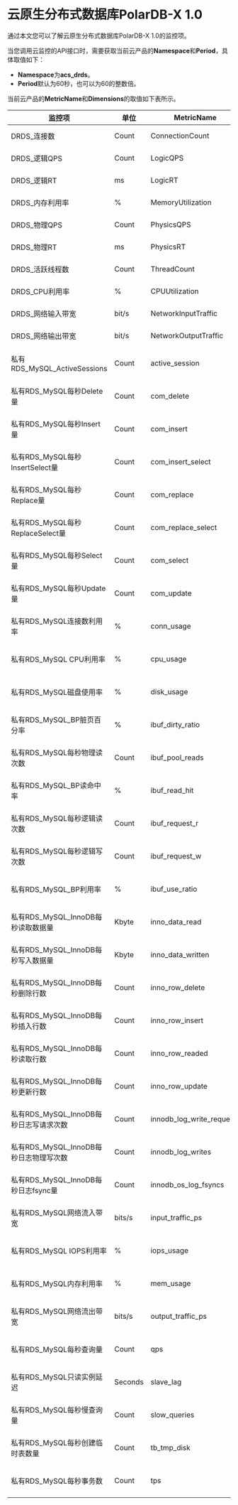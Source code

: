 # 云原生分布式数据库PolarDB-X 1.0

通过本文您可以了解云原生分布式数据库PolarDB-X 1.0的监控项。

当您调用云监控的API接口时，需要获取当前云产品的**Namespace**和**Period**，具体取值如下：

-   **Namespace**为**acs\_drds**。
-   **Period**默认为60秒，也可以为60的整数倍。

当前云产品的**MetricName**和**Dimensions**的取值如下表所示。

|监控项|单位|MetricName|Dimensions|Statistics|
|---|--|----------|----------|----------|
|DRDS\_连接数|Count|ConnectionCount|userId、instanceId|Average|
|DRDS\_逻辑QPS|Count|LogicQPS|userId、instanceId|Average|
|DRDS\_逻辑RT|ms|LogicRT|userId、instanceId|Average|
|DRDS\_内存利用率|%|MemoryUtilization|userId、instanceId|Average|
|DRDS\_物理QPS|Count|PhysicsQPS|userId、instanceId|Average|
|DRDS\_物理RT|ms|PhysicsRT|userId、instanceId|Average|
|DRDS\_活跃线程数|Count|ThreadCount|userId、instanceId|Average|
|DRDS\_CPU利用率|%|CPUUtilization|userId、instanceId|Average|
|DRDS\_网络输入带宽|bit/s|NetworkInputTraffic|userId、instanceId|Average|
|DRDS\_网络输出带宽|bit/s|NetworkOutputTraffic|userId、instanceId|Average|
|私有RDS\_MySQL\_ActiveSessions|Count|active\_session|userId、instanceId、rdsInstId|Average|
|私有RDS\_MySQL每秒Delete量|Count|com\_delete|userId、instanceId、rdsInstId|Average|
|私有RDS\_MySQL每秒Insert量|Count|com\_insert|userId、instanceId、rdsInstId|Average|
|私有RDS\_MySQL每秒InsertSelect量|Count|com\_insert\_select|userId、instanceId、rdsInstId|Average|
|私有RDS\_MySQL每秒Replace量|Count|com\_replace|userId、instanceId、rdsInstId|Average|
|私有RDS\_MySQL每秒ReplaceSelect量|Count|com\_replace\_select|userId、instanceId、rdsInstId|Average|
|私有RDS\_MySQL每秒Select量|Count|com\_select|userId、instanceId、rdsInstId|Average|
|私有RDS\_MySQL每秒Update量|Count|com\_update|userId、instanceId、rdsInstId|Average|
|私有RDS\_MySQL连接数利用率|%|conn\_usage|userId、instanceId、rdsInstId|Average|
|私有RDS\_MySQL CPU利用率|%|cpu\_usage|userId、instanceId、rdsInstId|Average|
|私有RDS\_MySQL磁盘使用率|%|disk\_usage|userId、instanceId、rdsInstId|Average|
|私有RDS\_MySQL\_BP脏页百分率|%|ibuf\_dirty\_ratio|userId、instanceId、rdsInstId|Average|
|私有RDS\_MySQL每秒物理读次数|Count|ibuf\_pool\_reads|userId、instanceId、rdsInstId|Average|
|私有RDS\_MySQL\_BP读命中率|%|ibuf\_read\_hit|userId、instanceId、rdsInstId|Average|
|私有RDS\_MySQL每秒逻辑读次数|Count|ibuf\_request\_r|userId、instanceId、rdsInstId|Average|
|私有RDS\_MySQL每秒逻辑写次数|Count|ibuf\_request\_w|userId、instanceId、rdsInstId|Average|
|私有RDS\_MySQL\_BP利用率|%|ibuf\_use\_ratio|userId、instanceId、rdsInstId|Average|
|私有RDS\_MySQL\_InnoDB每秒读取数据量|Kbyte|inno\_data\_read|userId、instanceId、rdsInstId|Average|
|私有RDS\_MySQL\_InnoDB每秒写入数据量|Kbyte|inno\_data\_written|userId、instanceId、rdsInstId|Average|
|私有RDS\_MySQL\_InnoDB每秒删除行数|Count|inno\_row\_delete|userId、instanceId、rdsInstId|Average|
|私有RDS\_MySQL\_InnoDB每秒插入行数|Count|inno\_row\_insert|userId、instanceId、rdsInstId|Average|
|私有RDS\_MySQL\_InnoDB每秒读取行数|Count|inno\_row\_readed|userId、instanceId、rdsInstId|Average|
|私有RDS\_MySQL\_InnoDB每秒更新行数|Count|inno\_row\_update|userId、instanceId、rdsInstId|Average|
|私有RDS\_MySQL\_InnoDB每秒日志写请求次数|Count|innodb\_log\_write\_requests|userId、instanceId、rdsInstId|Average|
|私有RDS\_MySQL\_InnoDB每秒日志物理写次数|Count|innodb\_log\_writes|userId、instanceId、rdsInstId|Average|
|私有RDS\_MySQL\_InnoDB每秒日志fsync量|Count|innodb\_os\_log\_fsyncs|userId、instanceId、rdsInstId|Average|
|私有RDS\_MySQL网络流入带宽|bits/s|input\_traffic\_ps|userId、instanceId、rdsInstId|Average|
|私有RDS\_MySQL IOPS利用率|%|iops\_usage|userId、instanceId、rdsInstId|Average|
|私有RDS\_MySQL内存利用率|%|mem\_usage|userId、instanceId、rdsInstId|Average|
|私有RDS\_MySQL网络流出带宽|bits/s|output\_traffic\_ps|userId、instanceId、rdsInstId|Average|
|私有RDS\_MySQL每秒查询量|Count|qps|userId、instanceId、rdsInstId|Average|
|私有RDS\_MySQL只读实例延迟|Seconds|slave\_lag|userId、instanceId、rdsInstId|Average|
|私有RDS\_MySQL每秒慢查询量|Count|slow\_queries|userId、instanceId、rdsInstId|Average|
|私有RDS\_MySQL每秒创建临时表数量|Count|tb\_tmp\_disk|userId、instanceId、rdsInstId|Average|
|私有RDS\_MySQL每秒事务数|Count|tps|userId、instanceId、rdsInstId|Average|

